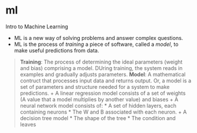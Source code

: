 # ml
Intro to Machine Learning
- ML is a new way of solving problems and answer complex questions. 
- ML is the process of *training* a piece of software, called a *model*, to make useful predictions from data.
> **Training**: The process of determining the ideal parameters (weight and bias) comprising a model. DUring training, the system reads in examples and gradually adjusts parameters. 
> **Model**: A mathematical contruct that processes input data and returns output. Or, a model is a set of parameters and structure needed for a system to make predictions. 
    + A linear regression model consists of a set of weights (A value that a model multiplies by another value) and biases
    + A neural network model consists of:
        * A set of hidden layers, each containing neurons
        * The W and B associated with each neuron.
    + A decision tree model 
        * The shape of the tree
        * The condition and leaves